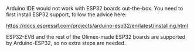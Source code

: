 Arduino IDE would not work with ESP32 boards out-the-box. You need to first install ESP32 support, follow the advice here: 

https://docs.espressif.com/projects/arduino-esp32/en/latest/installing.html

ESP32-EVB and the rest of the Olimex-made ESP32 boards are supported by Arduino-ESP32, so no extra steps are needed.